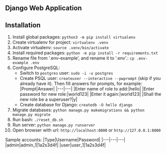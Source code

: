 ## Django Web Application

## Installation

1. Install global packages: `python3 -m pip install virtualenv`
2. Create virtualenv for project: `virtualenv .venv`
3. Activate virtualenv: `source .venv/bin/activate`
4. Install required packages: `python -m pip install -r requirements.txt`
5. Rename file from '.env-example', and rename it to '.env'.: `cp .env-example .env`
6. Configure PostgreSQL:
    - Switch to `postgres` user: `sudo -i -u postgres`
    - Create PSQL user: `createuser --interactive --pwprompt` (skip if you already have it). Then fill answers for
      prompts, for example:
      |Prompt|Answer| |---|---| |Enter name of role to add:|hello| |Enter password for new role:|world123| |Enter it
      again:|world123| |Shall the new role be a superuser?|y|
    - Create database for Django: `createdb -O hello django`
7. Migrate databases: `python manage.py makemigrations && python manage.py migrate`
8. Run bash: `./reset_db.sh`
9. Run server: `python manage.py runserver`
10. Open browser with url: `http://localhost:8000` or `http://127.0.0.1:8000`


Sample accounts:
  |Type|Username|Password|
  |---|---|---|
  |admin|admin_1|1a2s3d4f|
  |user|user_1|1a2s3d4f|